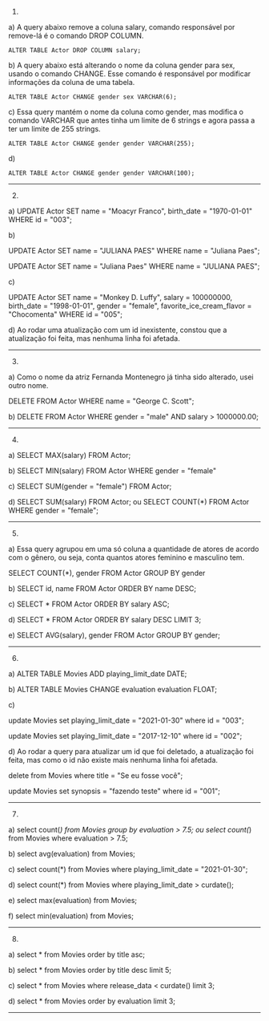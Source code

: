 1)

a) A query abaixo remove a coluna salary, comando responsável por remove-lá é o comando DROP COLUMN.

```ALTER TABLE Actor DROP COLUMN salary;```

b) A query abaixo está alterando o nome da coluna gender para sex, usando o comando CHANGE. Esse comando é responsável por modificar informações da coluna de uma tabela.

```ALTER TABLE Actor CHANGE gender sex VARCHAR(6);```

c) Essa query mantém o nome da coluna como gender, mas modifica o comando VARCHAR que antes tinha um limite de 6 strings e agora passa a ter um limite de 255 strings.

```ALTER TABLE Actor CHANGE gender gender VARCHAR(255);```

d) 

```ALTER TABLE Actor CHANGE gender gender VARCHAR(100);```

----------------------------------------------------------------------------------------------------------------------

2) 

a) 
UPDATE Actor 
SET name = "Moacyr Franco", birth_date = "1970-01-01"
WHERE id = "003";

b) 

UPDATE Actor SET name = "JULIANA PAES" WHERE name = "Juliana Paes";

UPDATE Actor SET name = "Juliana Paes" WHERE name = "JULIANA PAES";

c)

UPDATE Actor 
SET name = "Monkey D. Luffy",
	salary = 100000000,
    birth_date = "1998-01-01",
    gender = "female",
    favorite_ice_cream_flavor = "Chocomenta"
WHERE id = "005";

d) Ao rodar uma atualização com um id inexistente, constou que a atualização foi feita, mas nenhuma linha foi afetada.


----------------------------------------------------------------------------------------------------------------------

3)

a) Como o nome da atriz Fernanda Montenegro já tinha sido alterado, usei outro nome.

DELETE FROM Actor WHERE name = "George C. Scott";

b)
DELETE FROM Actor WHERE gender = "male" AND salary > 1000000.00;

----------------------------------------------------------------------------------------------------------------------

4)

a) SELECT MAX(salary) FROM Actor;

b) SELECT MIN(salary) FROM Actor WHERE gender = "female"

c) SELECT SUM(gender = "female") FROM Actor;

d) SELECT SUM(salary) FROM Actor; ou SELECT COUNT(*) FROM Actor WHERE gender = "female";

----------------------------------------------------------------------------------------------------------------------

5) 

a) Essa query agrupou em uma só coluna a quantidade de atores de acordo com o gênero, ou seja, conta quantos atores feminino e masculino tem.

SELECT COUNT(*), gender
FROM Actor
GROUP BY gender

b) SELECT id, name FROM Actor ORDER BY name DESC;

c) SELECT * FROM Actor ORDER BY salary ASC;

d) SELECT * FROM Actor ORDER BY salary DESC LIMIT 3; 

e) SELECT AVG(salary), gender FROM Actor GROUP BY gender;

----------------------------------------------------------------------------------------------------------------------

6)

a) ALTER TABLE Movies ADD playing_limit_date DATE;

b) ALTER TABLE Movies CHANGE evaluation evaluation FLOAT;

c)

update Movies set playing_limit_date = "2021-01-30" where id = "003"; 

update Movies set playing_limit_date = "2017-12-10" where id = "002";

d) Ao rodar a query para atualizar um id que foi deletado, a atualização foi feita, mas como o id não existe mais nenhuma linha foi afetada.

delete from Movies where title = "Se eu fosse você";

update Movies set synopsis = "fazendo teste" where id = "001";

----------------------------------------------------------------------------------------------------------------------

7)

a) select count(*) from Movies group by evaluation > 7.5; ou select count(*) from Movies where evaluation > 7.5;

b) select avg(evaluation) from Movies;

c) select count(*) from Movies where playing_limit_date = "2021-01-30";

d) select count(*) from Movies where playing_limit_date > curdate(); 

e) select max(evaluation) from Movies; 

f) select min(evaluation) from Movies;

----------------------------------------------------------------------------------------------------------------------

8) 

a) select * from Movies order by title asc;

b) select * from Movies order by title desc limit 5;

c) select * from Movies where release_data < curdate() limit 3;

d) select * from Movies order by evaluation limit 3;

----------------------------------------------------------------------------------------------------------------------